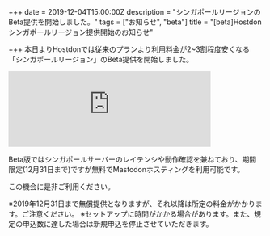 +++
date = 2019-12-04T15:00:00Z
description = "シンガポールリージョンのBeta提供を開始しました。"
tags = ["お知らせ", "beta"]
title = "[beta]Hostdon シンガポールリージョン提供開始のお知らせ"

+++
本日よりHostdonでは従来のプランより利用料金が2\~3割程度安くなる「シンガポールリージョン」のBeta提供を開始しました。

<iframe src="https://mstdn.hostdon.jp/@hostdon/103252762717297169/embed" class="mastodon-embed" style="max-width: 100%; border: 0" width="400" allowfullscreen="allowfullscreen"></iframe><script src="https://mstdn.hostdon.jp/embed.js" async="async"></script>

Beta版ではシンガポールサーバーのレイテンシや動作確認を兼ねており、期間限定(12月31日まで)ですが無料でMastodonホスティングを利用可能です。

この機会に是非ご利用ください。

※2019年12月31日まで無償提供となりますが、それ以降は所定の料金がかかります。ご注意ください。
※セットアップに時間がかかる場合があります。また、規定の申込数に達した場合は新規申込を停止させていただきます。